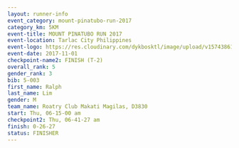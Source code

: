 ```yaml
---
layout: runner-info 
event_category: mount-pinatubo-run-2017 
category_km: 5KM 
event-title: MOUNT PINATUBO RUN 2017 
event-location: Tarlac City Philippines 
event-logo: https://res.cloudinary.com/dykbosktl/image/upload/v1574386116/Logo/Event_Poster_vqknnb.png 
event-date: 2017-11-01 
checkpoint-name2: FINISH (T-2) 
overall_rank: 5
gender_rank: 3
bib: 5-003
first_name: Ralph
last_name: Lim
gender: M
team_name: Roatry Club Makati Magilas, D3830
start: Thu, 06-15-00 am
checkpoint2: Thu, 06-41-27 am
finish: 0-26-27
status: FINISHER
---
```

